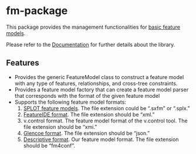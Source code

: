 # fm-package

This package provides the management functionalities for [basic feature models].

Please refer to the [Documentation] for further details about the library.

## Features

- Provides the generic FeatureModel class to construct a feature model with any type of features, relationships, and cross-tree constraints.
- Provides a feature model factory that can create a feature model parser that corresponds with the format of the given feature model
- Supports the following feature model formats:
    1. [SPLOT feature models]. The file extension could be “.sxfm” or “.splx.”
    2. [FeatureIDE format]. The file extension should be “xml.”
    3. v.control format. The feature model format of the v.control tool. The file extension should be “xmi.”
    4. [Glencoe format]. The file extension should be “json.”
    5. [Descriptive format]. Our feature model format. The file extension should be “fm4conf”.

[Documentation]: https://hiconfit.manleviet.info
[basic feature models]: https://apps.dtic.mil/sti/pdfs/ADA235785.pdf
[SPLOT feature models]: https://splot-research.org
[FeatureIDE format]: https://featureide.github.io
[Glencoe format]: https://glencoe.hochschule-trier.de
[Descriptive format]: https://github.com/HiConfiT/hiconfit-core/blob/main/fm-package/src/test/resources/bamboobike.fm4conf